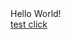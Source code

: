 <html>
<head>
</head>
<body>
Hello World!
<br>
<a href="https://yokee-referral.onelink.me/XAPT/73ac9cf8">test click</a>
<br>
</body>
</html>
